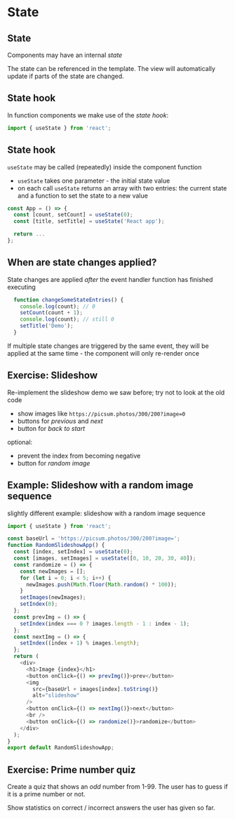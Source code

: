 # State

## State

Components may have an internal _state_

The state can be referenced in the template. The view will automatically update if parts of the state are changed.

## State hook

In function components we make use of the _state hook_:

```js
import { useState } from 'react';
```

## State hook

`useState` may be called (repeatedly) inside the component function

- `useState` takes one parameter - the initial state value
- on each call `useState` returns an array with two entries: the current state and a function to set the state to a new value

```js
const App = () => {
  const [count, setCount] = useState(0);
  const [title, setTitle] = useState('React app');

  return ...
};
```

## When are state changes applied?

State changes are applied _after_ the event handler function has finished executing

<!-- prettier-ignore -->
```js
  function changeSomeStateEntries() {
    console.log(count); // 0
    setCount(count + 1);
    console.log(count); // still 0
    setTitle('Demo');
  }
```

If multiple state changes are triggered by the same event, they will be applied at the same time - the component will only re-render once

## Exercise: Slideshow

Re-implement the slideshow demo we saw before; try not to look at the old code

- show images like `https://picsum.photos/300/200?image=0`
- buttons for _previous_ and _next_
- button for _back to start_

optional:

- prevent the index from becoming negative
- button for _random image_

## Example: Slideshow with a random image sequence

slightly different example: slideshow with a random image sequence

```js
import { useState } from 'react';

const baseUrl = 'https://picsum.photos/300/200?image=';
function RandomSlideshowApp() {
  const [index, setIndex] = useState(0);
  const [images, setImages] = useState([0, 10, 20, 30, 40]);
  const randomize = () => {
    const newImages = [];
    for (let i = 0; i < 5; i++) {
      newImages.push(Math.floor(Math.random() * 100));
    }
    setImages(newImages);
    setIndex(0);
  };
  const prevImg = () => {
    setIndex(index === 0 ? images.length - 1 : index - 1);
  };
  const nextImg = () => {
    setIndex((index + 1) % images.length);
  };
  return (
    <div>
      <h1>Image {index}</h1>
      <button onClick={() => prevImg()}>prev</button>
      <img
        src={baseUrl + images[index].toString()}
        alt="slideshow"
      />
      <button onClick={() => nextImg()}>next</button>
      <br />
      <button onClick={() => randomize()}>randomize</button>
    </div>
  );
}
export default RandomSlideshowApp;
```

## Exercise: Prime number quiz

Create a quiz that shows an _odd_ number from 1-99. The user has to guess if it is a prime number or not.

Show statistics on correct / incorrect answers the user has given so far.
